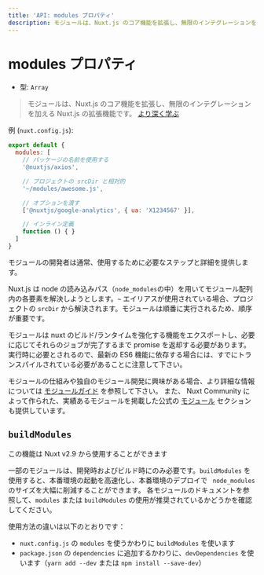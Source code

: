 ```yaml
---
title: 'API: modules プロパティ'
description: モジュールは、Nuxt.js のコア機能を拡張し、無限のインテグレーションを加える Nuxt.js の拡張機能です。
---
```


# modules プロパティ

- 型: `Array`

> モジュールは、Nuxt.js のコア機能を拡張し、無限のインテグレーションを加える Nuxt.js の拡張機能です。  [より深く学ぶ](/guide/modules)

例 (`nuxt.config.js`):

```js
export default {
  modules: [
    // パッケージの名前を使用する
    '@nuxtjs/axios',

    // プロジェクトの srcDir と相対的
    '~/modules/awesome.js',

    // オプションを渡す
    ['@nuxtjs/google-analytics', { ua: 'X1234567' }],

    // インライン定義
    function () { }
  ]
}
```
モジュールの開発者は通常、使用するために必要なステップと詳細を提供します。

Nuxt.js は node の読み込みパス（`node_modules`の中）を用いてモジュール配列内の各要素を解決しようとします。`~` エイリアスが使用されている場合、プロジェクトの `srcDir` から解決されます。モジュールは順番に実行されるため、順序が重要です。

モジュールは nuxt のビルド/ランタイムを強化する機能をエクスポートし、必要に応じてそれらのジョブが完了するまで promise を返却する必要があります。
実行時に必要とされるので、最新の ES6 機能に依存する場合には、すでにトランスパイルされている必要があることに注意して下さい。

モジュールの仕組みや独自のモジュール開発に興味がある場合、より詳細な情報については [モジュールガイド](/guide/modules) を参照して下さい。
また、 Nuxt Community によって作られた、実績あるモジュールを掲載した公式の  [モジュール](https://github.com/nuxt-community/awesome-nuxt#modules) セクションも提供しています。

## `buildModules`

<div class="Alert Alert--info">

この機能は Nuxt v2.9 から使用することができます

</div>

一部のモジュールは、開発時およびビルド時にのみ必要です。`buildModules` を使用すると、本番環境の起動を高速化し、本番環境のデプロイで ` node_modules` のサイズを大幅に削減することができます。 各モジュールのドキュメントを参照して、`modules` または `buildModules` の使用が推奨されているかどうかを確認してください。

使用方法の違いは以下のとおりです：

- `nuxt.config.js` の `modules` を使うかわりに `buildModules` を使います
- `package.json` の `dependencies` に追加するかわりに、`devDependencies` を使います（`yarn add --dev` または `npm install --save-dev`）
